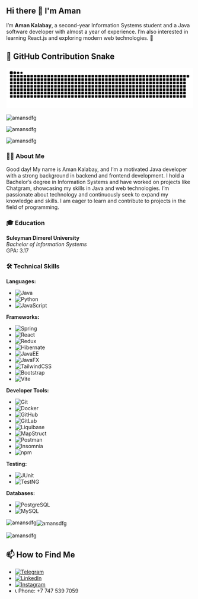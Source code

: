 ## Hi there 👋 I'm Aman

I’m **Aman Kalabay**, a second-year Information Systems student and a Java software developer with almost a year of experience. I’m also interested in learning React.js and exploring modern web technologies. 🚀


## 🐍 GitHub Contribution Snake

<p align="center">
  <picture>
    <source media="(prefers-color-scheme: dark)" srcset="https://raw.githubusercontent.com/Amansdfg/Amansdfg/output/github-snake-dark.svg" />
    <img alt="github contribution snake" src="https://raw.githubusercontent.com/Amansdfg/Amansdfg/output/github-snake.svg" />
  </picture>
</p>

<p align="left">
  <picture>
    <source 
      media="(prefers-color-scheme: dark)" 
      srcset="https://komarev.com/ghpvc/?username=amansdfg&label=Profile%20views&color=brightgreen&style=flat" />
    <img 
      src="https://komarev.com/ghpvc/?username=amansdfg&label=Profile%20views&color=0e75b6&style=flat" 
      alt="amansdfg" />
  </picture>
</p>


<p align="left">
  <picture>
    <source 
      media="(prefers-color-scheme: dark)" 
      srcset="https://github-profile-trophy.vercel.app/?username=amansdfg&theme=darkhub" />
    <img 
      src="https://github-profile-trophy.vercel.app/?username=amansdfg&theme=flat" 
      alt="amansdfg" />
  </picture>
</p>

<p align="left">
  <picture>
    <source 
      media="(prefers-color-scheme: dark)" 
      srcset="https://img.shields.io/twitter/follow/?logo=twitter&style=for-the-badge&color=brightgreen" />
    <img 
      src="https://img.shields.io/twitter/follow/?logo=twitter&style=for-the-badge" 
      alt="amansdfg" />
  </picture>
</p>



### 👨‍💻 About Me

Good day! My name is Aman Kalabay, and I’m a motivated Java developer with a strong background in backend and frontend development. I hold a Bachelor’s degree in Information Systems and have worked on projects like Chatgram, showcasing my skills in Java and web technologies. I’m passionate about technology and continuously seek to expand my knowledge and skills. I am eager to learn and contribute to projects in the field of programming.

### 🎓 Education

**Suleyman Dimerel University**  
*Bachelor of Information Systems*  
GPA: 3.17

### 🛠️ Technical Skills

**Languages:**
- ![Java](https://img.shields.io/badge/Java-007396?style=flat&logo=java&logoColor=white)
- ![Python](https://img.shields.io/badge/Python-3776AB?style=flat&logo=python&logoColor=white)
- ![JavaScript](https://img.shields.io/badge/JavaScript-F7DF1C?style=flat&logo=javascript&logoColor=black)

**Frameworks:**
- ![Spring](https://img.shields.io/badge/Spring-6DB33F?style=flat&logo=spring&logoColor=white)
- ![React](https://img.shields.io/badge/React-61DAFB?style=flat&logo=react&logoColor=black)
- ![Redux](https://img.shields.io/badge/Redux-764ABC?style=flat&logo=redux&logoColor=white)
- ![Hibernate](https://img.shields.io/badge/Hibernate-7F8C8D?style=flat&logo=hibernate&logoColor=white)
- ![JavaEE](https://img.shields.io/badge/Java%20EE-006400?style=flat&logo=java&logoColor=white)
- ![JavaFX](https://img.shields.io/badge/JavaFX-007396?style=flat&logo=java&logoColor=white)
- ![TailwindCSS](https://img.shields.io/badge/TailwindCSS-06B6D4?style=flat&logo=tailwindcss&logoColor=white)
- ![Bootstrap](https://img.shields.io/badge/Bootstrap-563D7C?style=flat&logo=bootstrap&logoColor=white)
- ![Vite](https://img.shields.io/badge/Vite-646CFF?style=flat&logo=vite&logoColor=white)


**Developer Tools:**
- ![Git](https://img.shields.io/badge/Git-F05032?style=flat&logo=git&logoColor=white)
- ![Docker](https://img.shields.io/badge/Docker-2496ED?style=flat&logo=docker&logoColor=white)
- ![GitHub](https://img.shields.io/badge/GitHub-181717?style=flat&logo=github&logoColor=white)
- ![GitLab](https://img.shields.io/badge/GitLab-FC6D26?style=flat&logo=gitlab&logoColor=white)
- ![Liquibase](https://img.shields.io/badge/Liquibase-3F51B5?style=flat&logo=liquibase&logoColor=white)
- ![MapStruct](https://img.shields.io/badge/MapStruct-3F51B5?style=flat&logo=mapstruct&logoColor=white)
- ![Postman](https://img.shields.io/badge/Postman-FF6C37?style=flat&logo=postman&logoColor=white)
- ![Insomnia](https://img.shields.io/badge/Insomnia-4000BF?style=flat&logo=insomnia&logoColor=white)
- ![npm](https://img.shields.io/badge/npm-C23039?style=flat&logo=npm&logoColor=white)


**Testing:**
- ![JUnit](https://img.shields.io/badge/JUnit-25A162?style=flat&logo=junit5&logoColor=white)
- ![TestNG](https://img.shields.io/badge/TestNG-EFD81D?style=flat&logo=testng&logoColor=black)

**Databases:**
- ![PostgreSQL](https://img.shields.io/badge/PostgreSQL-4169E1?style=flat&logo=postgresql&logoColor=white)
- ![MySQL](https://img.shields.io/badge/MySQL-4479A1?style=flat&logo=mysql&logoColor=white)

<!-- 
<p><img align="left" src="https://github-readme-stats.vercel.app/api/top-langs?username=amansdfg&show_icons=true&locale=en&layout=compact" alt="amansdfg" /></p>

<p>&nbsp;<img align="center" src="https://github-readme-stats.vercel.app/api?username=amansdfg&show_icons=true&locale=en" alt="amansdfg" /></p>

<p><img align="center" src="https://github-readme-streak-stats.herokuapp.com/?user=amansdfg&" alt="amansdfg" /></p> -->

<p>
  <picture>
    <source 
      media="(prefers-color-scheme: dark)" 
      srcset="https://github-readme-stats.vercel.app/api/top-langs?username=amansdfg&show_icons=true&locale=en&layout=compact&theme=tokyonight" />
    <img 
      align="left" 
      src="https://github-readme-stats.vercel.app/api/top-langs?username=amansdfg&show_icons=true&locale=en&layout=compact&theme=default" 
      alt="amansdfg" />
  </picture>
</p>

<p>
  <picture>
    <source 
      media="(prefers-color-scheme: dark)" 
      srcset="https://github-readme-stats.vercel.app/api?username=amansdfg&show_icons=true&locale=en&theme=tokyonight" />
    <img 
      align="center" 
      src="https://github-readme-stats.vercel.app/api?username=amansdfg&show_icons=true&locale=en&theme=default" 
      alt="amansdfg" />
  </picture>
</p>

<p>
  <picture>
    <source 
      media="(prefers-color-scheme: dark)" 
      srcset="https://github-readme-streak-stats.herokuapp.com?user=amansdfg&theme=tokyonight" />
    <img 
      align="center" 
      src="https://github-readme-streak-stats.herokuapp.com?user=amansdfg&theme=default" 
      alt="amansdfg" />
  </picture>
</p>

## 📫 How to Find Me

- [![Telegram](https://img.shields.io/badge/Telegram-2CA5E0?style=flat&logo=telegram&logoColor=white)](https://t.me/AmanKalabay)
- [![LinkedIn](https://img.shields.io/badge/LinkedIn-0A66C2?style=flat&logo=linkedin&logoColor=white)](https://www.linkedin.com/in/aman-kalabay-4371542bb/)
- [![Instagram](https://img.shields.io/badge/Instagram-E4405F?style=flat&logo=instagram&logoColor=white)](https://www.instagram.com/aman_kalabay/)
- 📞 Phone: +7 747 539 7059

